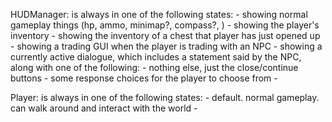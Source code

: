 HUDManager:
is always in one of the following states:
    - showing normal gameplay things (hp, ammo, minimap?, compass?, )
    - showing the player's inventory
    - showing the inventory of a chest that player has just opened up
    - showing a trading GUI when the player is trading with an NPC
    - showing a currently active dialogue, which includes a statement said by the NPC, along with one of the following:
        - nothing else, just the close/continue buttons
        - some response choices for the player to choose from
        - 

Player:
is always in one of the following states:
    - default. normal gameplay. can walk around and interact with the world
    - 

